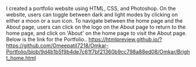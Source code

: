 I created a portfolio website using HTML, CSS, and Photoshop. 
On the website, users can toggle between dark and light modes by clicking on either a moon or a sun icon. 
To navigate between the home page and the About page, users can click on the logo on the About page to return to the home page, and click on 'About' on the home page to visit the About page.
Below is the link for the Portfolio..
https://htmlpreview.github.io/?https://github.com/Omeepatil7218/Omkar-Portfolio/blob/9d4b1b5f9b4de7c61f7bf21360b9cc798a88ed08/Omkar/Bright_home.html
